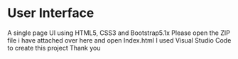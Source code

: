# User Interface
A single page UI using HTML5, CSS3 and Bootstrap5.1x
Please open the ZIP file i have attached over here and open Index.html
I used Visual Studio Code to create this project
Thank you
